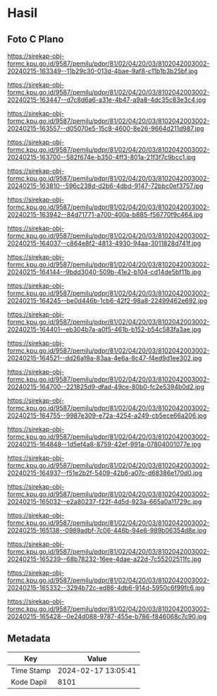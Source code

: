 # Hasil

## Foto C Plano

https://sirekap-obj-formc.kpu.go.id/9587/pemilu/pdpr/81/02/04/20/03/8102042003002-20240215-163349--11b29c30-013d-4bae-9af8-c11b1b3b25bf.jpg

https://sirekap-obj-formc.kpu.go.id/9587/pemilu/pdpr/81/02/04/20/03/8102042003002-20240215-163447--d7c8d6a6-a31e-4b47-a9a8-4dc35c83e3c4.jpg

https://sirekap-obj-formc.kpu.go.id/9587/pemilu/pdpr/81/02/04/20/03/8102042003002-20240215-163557--d05070e5-15c8-4600-8e26-9664d211d987.jpg

https://sirekap-obj-formc.kpu.go.id/9587/pemilu/pdpr/81/02/04/20/03/8102042003002-20240215-163700--582f674e-b350-4ff3-801a-21f3f7c9bcc1.jpg

https://sirekap-obj-formc.kpu.go.id/9587/pemilu/pdpr/81/02/04/20/03/8102042003002-20240215-163810--596c238d-d2b6-4dbd-9147-72bbc0ef3757.jpg

https://sirekap-obj-formc.kpu.go.id/9587/pemilu/pdpr/81/02/04/20/03/8102042003002-20240215-163942--84d71771-a700-400a-b885-f56770f9c464.jpg

https://sirekap-obj-formc.kpu.go.id/9587/pemilu/pdpr/81/02/04/20/03/8102042003002-20240215-164037--c864e8f2-4813-4930-94aa-3011828d741f.jpg

https://sirekap-obj-formc.kpu.go.id/9587/pemilu/pdpr/81/02/04/20/03/8102042003002-20240215-164144--9bdd3040-509b-41e2-b104-cd14de5bf11b.jpg

https://sirekap-obj-formc.kpu.go.id/9587/pemilu/pdpr/81/02/04/20/03/8102042003002-20240215-164245--be0d446b-1cb6-42f2-98a8-22499462e692.jpg

https://sirekap-obj-formc.kpu.go.id/9587/pemilu/pdpr/81/02/04/20/03/8102042003002-20240215-164401--eb304b7a-a0f5-461b-b152-b54c583fa3ae.jpg

https://sirekap-obj-formc.kpu.go.id/9587/pemilu/pdpr/81/02/04/20/03/8102042003002-20240215-164521--dd26a19a-83aa-4e6a-8c47-f4ed9d1ee302.jpg

https://sirekap-obj-formc.kpu.go.id/9587/pemilu/pdpr/81/02/04/20/03/8102042003002-20240215-164700--221825d9-dfad-49ce-80b0-fc2e5394b0d2.jpg

https://sirekap-obj-formc.kpu.go.id/9587/pemilu/pdpr/81/02/04/20/03/8102042003002-20240215-164755--9987e309-e72a-4254-a249-cb5ece66a206.jpg

https://sirekap-obj-formc.kpu.go.id/9587/pemilu/pdpr/81/02/04/20/03/8102042003002-20240215-164848--1d5ef4a8-8759-42ef-991a-07804001077e.jpg

https://sirekap-obj-formc.kpu.go.id/9587/pemilu/pdpr/81/02/04/20/03/8102042003002-20240215-164937--f51e2b2f-5409-42b6-a07c-d68386e170d0.jpg

https://sirekap-obj-formc.kpu.go.id/9587/pemilu/pdpr/81/02/04/20/03/8102042003002-20240215-165032--e2a80237-f22f-4d5d-923a-665a0a11729c.jpg

https://sirekap-obj-formc.kpu.go.id/9587/pemilu/pdpr/81/02/04/20/03/8102042003002-20240215-165138--0989adbf-7c06-446b-94e6-989b06354d8e.jpg

https://sirekap-obj-formc.kpu.go.id/9587/pemilu/pdpr/81/02/04/20/03/8102042003002-20240215-165239--68b78232-16ee-4dae-a22d-7c55202511fc.jpg

https://sirekap-obj-formc.kpu.go.id/9587/pemilu/pdpr/81/02/04/20/03/8102042003002-20240215-165332--3294b72c-ed86-4db6-914d-5950c6f99fc6.jpg

https://sirekap-obj-formc.kpu.go.id/9587/pemilu/pdpr/81/02/04/20/03/8102042003002-20240215-165428--0e24d088-9787-455e-b786-f846068c7c90.jpg


## Metadata

| Key        | Value               |
| ---------- | ------------------- |
| Time Stamp | 2024-02-17 13:05:41 |
| Kode Dapil | 8101                |



